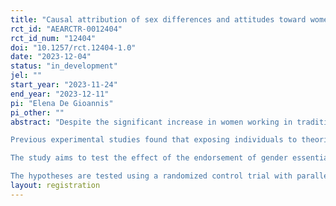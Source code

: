 ```yaml
---
title: "Causal attribution of sex differences and attitudes toward women in STEM"
rct_id: "AEARCTR-0012404"
rct_id_num: "12404"
doi: "10.1257/rct.12404-1.0"
date: "2023-12-04"
status: "in_development"
jel: ""
start_year: "2023-11-24"
end_year: "2023-12-11"
pi: "Elena De Gioannis"
pi_other: ""
abstract: "Despite the significant increase in women working in traditionally masculine sectors, the presence of women in STEM (Science, Technology, Engineering and Math) fields, and thus in high-pay and high-status professions, is still scarce. 
Previous experimental studies found that exposing individuals to theories of sex differences, attributing the cause of these differences to either biological or social factors, affects stereotype endorsement, self-stereotyping, interest in STEM and performance in a math-related task. However, the existing studies on the effect of essentialist beliefs on attitudes toward role models are too scarce to provide a clear picture of how the endorsement of fixed versus malleable theories of traits could mediate the efficacy of interventions using role models. 
The study aims to test the effect of the endorsement of gender essentialist beliefs on attitudes toward and perceptions of women interested in STEM. It is hypotesized that people endorsing essentialist beliefs on gender would have worse attitudes toward women in STEM and would be more likely to see female counterstereotypical role models as exceptions (subtyping effect) compared to both people thinking that gender differences either do not exist or are due to social factors. 
The hypotheses are tested using a randomized control trial with parallel design where essentialist beliefs are manipulated asking participants to read an article on gender (sex) differences in math abilities. Participants are recruited by a panel provider based in Italy and are paid for their participation. The experiment is conducted online. In study 1, 200 participants aged 16-20 are randomly assigned to an article either suggesting that gender differences do not exist, that exist but are due to social factors or that are due to biological differences. They are then asked to answer a questionnaire measuring attitudes toward women in science and gender stereotypes about science. In study 2, 150 participants aged 16-20 are randomly assigned to the same articles (biological differences or no differences), they are then exposed to counterstereotypical role models and asked their opinion on their gender typicality. Their gender bias is also measured. "
layout: registration
---
```


